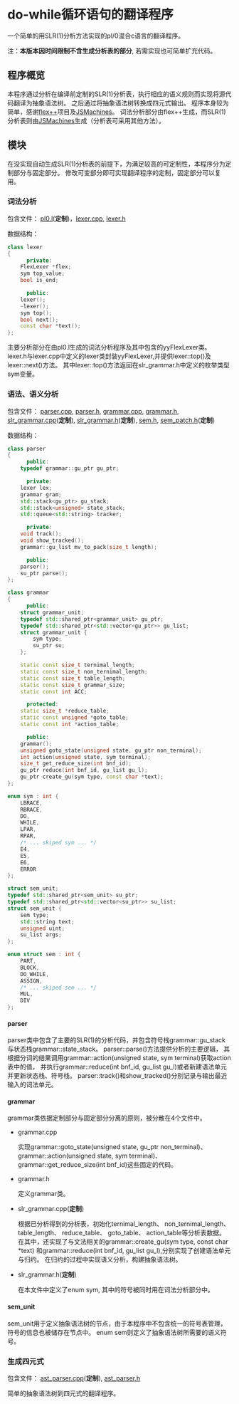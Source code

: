 do-while循环语句的翻译程序
===========================================================

一个简单的用SLR(1)分析方法实现的pl/0混合c语言的翻译程序。

注：**本版本因时间限制不含生成分析表的部分**, 若需实现也可简单扩充代码。


## 程序概览

本程序通过分析在编译前定制的SLR(1)分析表，执行相应的语义规则而实现将源代码翻译为抽象语法树。
之后通过将抽象语法树转换成四元式输出。
程序本身较为简单，感谢[flex++][]项目及[JSMachines][]。
词法分析部分由flex++生成，而SLR(1)分析表则由[JSMachines][]生成（分析表可采用其他方法）。

## 模块

在没实现自动生成SLR(1)分析表的前提下，为满足较高的可定制性，本程序分为定制部分与固定部分。
修改可变部分即可实现翻译程序的定制，固定部分可以复用。

### 词法分析

包含文件：
[pl0.l](./src/pl0.l)(**定制**)，[lexer.cpp](./src/lexer.cpp), [lexer.h](./include/lexer.h)

数据结构：

```cpp
class lexer
{
      private:
	FlexLexer *flex;
	sym top_value;
	bool is_end;

      public:
	lexer();
	~lexer();
	sym top();
	bool next();
	const char *text();
};
```

主要分析部分在由pl0.l生成的词法分析程序及其中包含的yyFlexLexer类。
lexer.h与lexer.cpp中定义的lexer类封装yyFlexLexer,并提供lexer::top()及lexer::next()方法。
其中lexer::top()方法返回在slr_grammar.h中定义的枚举类型sym变量。

### 语法、语义分析

包含文件：
[parser.cpp](./src/parser.cpp), [parser.h](./include/parser.h),
[grammar.cpp](./src/grammar.cpp),  [grammar.h](./include/grammar.h),
[slr_grammar.cpp](./src/slr_grammar.cpp)(**定制**), [slr_grammar.h](./include/slr_grammar.h)(**定制**),
[sem.h](./include/sem.h), [sem_patch.h](./include/sem_patch.h)(**定制**)

数据结构：

```cpp
class parser
{
      public:
	typedef grammar::gu_ptr gu_ptr;

      private:
	lexer lex;
	grammar gram;
	std::stack<gu_ptr> gu_stack;
	std::stack<unsigned> state_stack;
	std::queue<std::string> tracker;

      private:
	void track();
	void show_tracked();
	grammar::gu_list mv_to_pack(size_t length);

      public:
	parser();
	su_ptr parse();
};

class grammar
{
      public:
	struct grammar_unit;
	typedef std::shared_ptr<grammar_unit> gu_ptr;
	typedef std::shared_ptr<std::vector<gu_ptr>> gu_list;
	struct grammar_unit {
		sym type;
		su_ptr su;
	};

	static const size_t ternimal_length;
	static const size_t non_ternimal_length;
	static const size_t table_length;
	static const size_t grammar_size;
	static const int ACC;

      protected:
	static size_t *reduce_table;
	static const unsigned *goto_table;
	static const int *action_table;

      public:
	grammar();
	unsigned goto_state(unsigned state, gu_ptr non_terminal);
	int action(unsigned state, sym terminal);
	size_t get_reduce_size(int bnf_id);
	gu_ptr reduce(int bnf_id, gu_list gu_l);
	gu_ptr create_gu(sym type, const char *text);
};

enum sym : int {
	LBRACE,
	RBRACE,
	DO,
	WHILE,
	LPAR,
	RPAR,
    /* ... skiped sym ... */
	E4,
	E5,
	E6,
	ERROR
};

struct sem_unit;
typedef std::shared_ptr<sem_unit> su_ptr;
typedef std::shared_ptr<std::vector<su_ptr>> su_list;
struct sem_unit {
	sem type;
	std::string text;
	unsigned uint;
	su_list args;
};

enum struct sem : int {
	PART,
	BLOCK,
	DO_WHILE,
	ASSIGN,
    /* ... skiped sem ... */
	MUL,
	DIV
};

```

#### parser

parser类中包含了主要的SLR(1)的分析代码，并包含符号栈grammar::gu_stack与状态栈grammar::state_stack。
parser::parse()方法提供分析的主要逻辑，
其根据分词的结果调用grammar::action(unsigned state, sym terminal)获取action表中的值，
并执行grammar::reduce(int bnf_id, gu_list gu_l)或者新建语法单元并更新状态栈、符号栈。
parser::track()和show_tracked()分别记录与输出最近输入的词法单元。

#### grammar

grammar类依据定制部分与固定部分分离的原则，被分散在4个文件中。

*  grammar.cpp

    实现grammar::goto_state(unsigned state, gu_ptr non_terminal)、
    grammar::action(unsigned state, sym terminal)、
    grammar::get_reduce_size(int bnf_id)这些固定的代码。

*  grammar.h

    定义grammar类。

*  slr_grammar.cpp(**定制**)

    根据已分析得到的分析表，初始化ternimal_length、 non_ternimal_length、
    table_length、 reduce_table、 goto_table、 action_table等分析表数据。
    在其中，还实现了与文法相关的grammar::create_gu(sym type, const char *text)
    和grammar::reduce(int bnf_id, gu_list gu_l),分别实现了创建语法单元与归约。
    在归约的过程中实现语义分析，构建抽象语法树。

*  slr_grammar.h(**定制**)

    在本文件中定义了enum sym, 其中的符号被同时用在词法分析部分中。

#### sem_unit

sem_unit用于定义抽象语法树的节点，由于本程序中不包含统一的符号表管理，符号的信息也被储存在节点中。
enum sem则定义了抽象语法树所需要的语义符号。

### 生成四元式

包含文件：
[ast_parser.cpp](./src/ast_parser.cpp)(**定制**), [ast_parser.h](./include/ast_parser.h)

简单的抽象语法树到四元式的翻译程序。





[flex++]: https://gitlab.com/fbb-git/flexcpp
[JSMachines]: https://sourceforge.net/projects/jsmachines/
